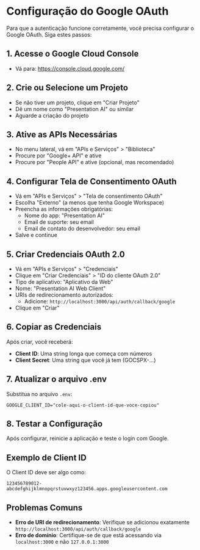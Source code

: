 # Configuração do Google OAuth

Para que a autenticação funcione corretamente, você precisa configurar o Google OAuth. Siga estes passos:

## 1. Acesse o Google Cloud Console
- Vá para: https://console.cloud.google.com/

## 2. Crie ou Selecione um Projeto
- Se não tiver um projeto, clique em "Criar Projeto"
- Dê um nome como "Presentation AI" ou similar
- Aguarde a criação do projeto

## 3. Ative as APIs Necessárias
- No menu lateral, vá em "APIs e Serviços" > "Biblioteca"
- Procure por "Google+ API" e ative
- Procure por "People API" e ative (opcional, mas recomendado)

## 4. Configurar Tela de Consentimento OAuth
- Vá em "APIs e Serviços" > "Tela de consentimento OAuth"
- Escolha "Externo" (a menos que tenha Google Workspace)
- Preencha as informações obrigatórias:
  - Nome do app: "Presentation AI"
  - Email de suporte: seu email
  - Email de contato do desenvolvedor: seu email
- Salve e continue

## 5. Criar Credenciais OAuth 2.0
- Vá em "APIs e Serviços" > "Credenciais"
- Clique em "Criar Credenciais" > "ID do cliente OAuth 2.0"
- Tipo de aplicativo: "Aplicativo da Web"
- Nome: "Presentation AI Web Client"
- URIs de redirecionamento autorizados:
  - Adicione: `http://localhost:3000/api/auth/callback/google`
- Clique em "Criar"

## 6. Copiar as Credenciais
Após criar, você receberá:
- **Client ID**: Uma string longa que começa com números
- **Client Secret**: Uma string que você já tem (GOCSPX-...)

## 7. Atualizar o arquivo .env
Substitua no arquivo `.env`:
```
GOOGLE_CLIENT_ID="cole-aqui-o-client-id-que-voce-copiou"
```

## 8. Testar a Configuração
Após configurar, reinicie a aplicação e teste o login com Google.

## Exemplo de Client ID
O Client ID deve ser algo como:
```
123456789012-abcdefghijklmnopqrstuvwxyz123456.apps.googleusercontent.com
```

## Problemas Comuns
- **Erro de URI de redirecionamento**: Verifique se adicionou exatamente `http://localhost:3000/api/auth/callback/google`
- **Erro de domínio**: Certifique-se de que está acessando via `localhost:3000` e não `127.0.0.1:3000`
